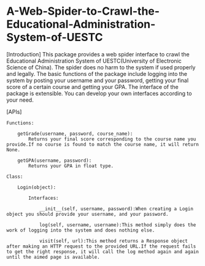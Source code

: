 # A-Web-Spider-to-Crawl-the-Educational-Administration-System-of-UESTC

[Introduction]
	This package provides a web spider interface to crawl the Educational Administration System of UESTC(University of Electronic Science of China). The spider does no harm to the system if used properly and legally. 
	The basic functions of the package include logging into the system by posting your username and your password, getting your final score of a certain course and getting your GPA. 
	The interface of the package is extensible. You can develop your own interfaces according to your need.

[APIs]
	
	Functions:
	
		getGrade(username, password, course_name):
			Returns your final score corresponding to the course name you provide.If no course is found to match the course name, it will return None.
		
		getGPA(username, password):
			Returns your GPA in float type.
	
	Class:
	
		Login(object):
		
			Interfaces:
			
				__init__(self, username, password):When creating a Login object you should provide your username, and your password.
			
				log(self, username, username):This method simply does the work of logging into the system and does nothing else.
				
				visit(self, url):This method returns a Response object after making an HTTP request to the provided URL.If the request fails to get the right response, it will call the log method again and again until the aimed page is available.
